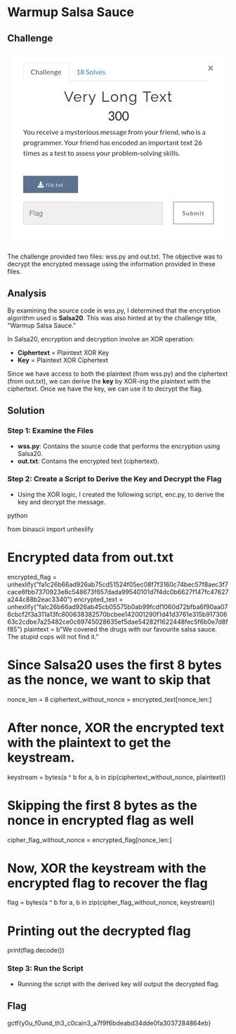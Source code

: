 # Warmup Salsa Sauce

## Challenge

<p align= "center">
  <img src = "https://github.com/batricha/CTF-Writeups/blob/main/RTWH4.0/Cryptography/Very%20Long%20Text/longtext1.png" alt="Challenge Image">
</p>


The challenge provided two files: wss.py and out.txt. The objective was to decrypt the encrypted message using the information provided in these files.

## Analysis

By examining the source code in wss.py, I determined that the encryption algorithm used is **Salsa20**. This was also hinted at by the challenge title, "Warmup Salsa Sauce." 

In Salsa20, encryption and decryption involve an XOR operation:
- **Ciphertext** = Plaintext XOR Key
- **Key** = Plaintext XOR Ciphertext

Since we have access to both the plaintext (from wss.py) and the ciphertext (from out.txt), we can derive the **key** by XOR-ing the plaintext with the ciphertext. Once we have the key, we can use it to decrypt the flag.

## Solution

### Step 1: Examine the Files
- **wss.py**: Contains the source code that performs the encryption using Salsa20.
- **out.txt**: Contains the encrypted text (ciphertext).

### Step 2: Create a Script to Derive the Key and Decrypt the Flag
- Using the XOR logic, I created the following script, enc.py, to derive the key and decrypt the message.

python

from binascii import unhexlify

# Encrypted data from out.txt
encrypted_flag = unhexlify("fa1c26b66ad926ab75cd51524f05ec08f7f3160c74bec57f8aec3f7cace6fbb7370923e8c548673f657dada99540101d7f4dc0b6627f147fc47627a244c88b2eac3340")
encrypted_text = unhexlify("falc26b66ad926ab45cb05575b0ab99fcdf1060d72bfba6f90aa076cbcf2f3a311a13fc800638382570bcbee142001290f1d41d3761e315b91730663c2cdbe7a25482ce0c69745028635ef5dae54282f1622448fec5f6b0e7d8ff85")
plaintext = b"We covered the drugs with our favourite salsa sauce. The stupid cops will not find it."

# Since Salsa20 uses the first 8 bytes as the nonce, we want to skip that
nonce_len = 8
ciphertext_without_nonce = encrypted_text[nonce_len:]

# After nonce, XOR the encrypted text with the plaintext to get the keystream.
keystream = bytes(a ^ b for a, b in zip(ciphertext_without_nonce, plaintext))

# Skipping the first 8 bytes as the nonce in encrypted flag as well
cipher_flag_without_nonce = encrypted_flag[nonce_len:]

# Now, XOR the keystream with the encrypted flag to recover the flag
flag = bytes(a ^ b for a, b in zip(cipher_flag_without_nonce, keystream))

# Printing out the decrypted flag
print(flag.decode())


### Step 3: Run the Script
- Running the script with the derived key will output the decrypted flag.


## Flag
gctf{y0u_f0und_th3_c0cain3_a7f9f6bdeabd34dde0fa3037284864eb}  
